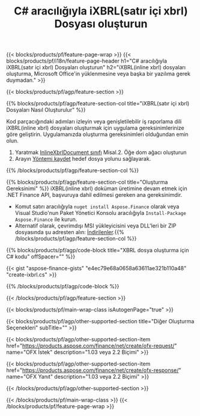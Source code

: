 ﻿---
title: C# aracılığıyla iXBRL(satır içi xbrl) Dosyası oluşturun
description: iXBRL(inline xbrl) dosyası oluşturma için örnek kod. .NET tabanlı uygulamalarda toplu iXBRL(inline xbrl) dosyalarının oluşturulması için API örnek kodunu kullanın. 
url: /tr/net/create/ixbrl/
family: finance
platformtag: net
feature: create
informat: iXBRL
outformat: 
otherformats: 
---
{{< blocks/products/pf/feature-page-wrap >}}
{{< blocks/products/pf/i18n/feature-page-header h1="C# aracılığıyla iXBRL(satır içi xbrl) Dosyaları oluşturun" h2="iXBRL(inline xbrl) dosyaları oluşturma, Microsoft Office\'in yüklenmesine veya başka bir yazılıma gerek duymadan." >}}

{{< blocks/products/pf/agp/feature-section >}}

{{% blocks/products/pf/agp/feature-section-col title="iXBRL(satır içi xbrl) Dosyaları Nasıl Oluşturulur" %}}

Kod parçacığındaki adımları izleyin veya genişletilebilir iş raporlama dili iXBRL(inline xbrl) dosyaları oluşturmak için uygulama gereksinimlerinize göre geliştirin. Uygulamanızda oluşturma gereksinimleri olduğundan emin olun.

1. Yaratmak [InlineXbrlDocument sınıfı](https://apireference.aspose.com/finance/net/aspose.finance.xbrl.inline/inlinexbrldocument) Misal.2. Öğe dom ağacı oluşturun
3. Arayın [Yöntemi kaydet](https://apireference.aspose.com/finance/net/aspose.finance.xbrl.inline.inlinexbrldocument/save/methods/1) hedef dosya yolunu sağlayarak.

{{% /blocks/products/pf/agp/feature-section-col %}}

{{% blocks/products/pf/agp/feature-section-col title="Oluşturma Gereksinimi" %}}
iXBRL(inline xbrl) doküman üretimine devam etmek için .NET Finance API, başvuruya dahil edilmesi gereken ana gereksinimdir. 
- Komut satırı aracılığıyla ```nuget install Aspose.Finance``` olarak veya Visual Studio'nun Paket Yönetici Konsolu aracılığıyla ```Install-Package Aspose.Finance``` ile kurun.
- Alternatif olarak, çevrimdışı MSI yükleyicisini veya DLL'leri bir ZIP dosyasında şu adresten alın: [İndirilenler](https://downloads.aspose.com/finance/net).{{% /blocks/products/pf/agp/feature-section-col %}}

{{% blocks/products/pf/agp/code-block title="XBRL dosya oluşturma için C# kodu" offSpacer="" %}}

{{< gist "aspose-finance-gists" "e4ec79e68a0658a63611ae321b110a48" "create-ixbrl.cs" >}}

{{% /blocks/products/pf/agp/code-block %}}

{{< /blocks/products/pf/agp/feature-section >}}

{{< blocks/products/pf/main-wrap-class isAutogenPage="true" >}}

{{< blocks/products/pf/agp/other-supported-section title="Diğer Oluşturma Seçenekleri" subTitle="" >}}

{{< blocks/products/pf/agp/other-supported-section-item href="https://products.aspose.com/finance/net/create/ofx-request/" name="OFX İstek" description="1.03 veya 2.2 Biçimi" >}}

{{< blocks/products/pf/agp/other-supported-section-item href="https://products.aspose.com/finance/net/create/ofx-response/" name="OFX Yanıt" description="1.03 veya 2.2 Biçimi" >}}

{{< /blocks/products/pf/agp/other-supported-section >}}

{{< /blocks/products/pf/main-wrap-class >}}
{{< /blocks/products/pf/feature-page-wrap >}}